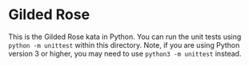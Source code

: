# Gilded Rose

This is the Gilded Rose kata in Python. You can run the unit tests using `python -m unittest` within this directory. Note, if you are using Python version 3 or higher, you may need to use `python3 -m unittest` instead.
